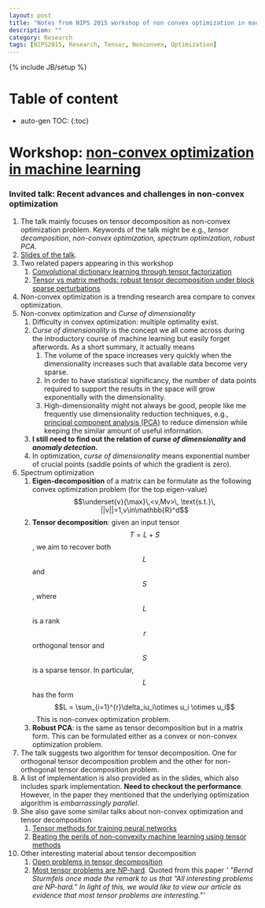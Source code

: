 ```yaml
---
layout: post
title: "Notes from NIPS 2015 workshop of non convex optimization in machine learning"
description: ""
category: Research
tags: [NIPS2015, Research, Tensor, Nonconvex, Optimization]
---
```

{% include JB/setup %}
<script type="text/javascript"
 src="http://cdn.mathjax.org/mathjax/latest/MathJax.js?config=TeX-AMS-MML_HTMLorMML">
</script>
 
# Table of content
* auto-gen TOC:
{:toc}


# Workshop: [non-convex optimization in machine learning](https://sites.google.com/site/nips2015nonconvexoptimization/invited-speakers)

### Invited talk: Recent advances and challenges in non-convex optimization 

1. The talk mainly focuses on tensor decomposition as non-convex optimization problem. Keywords of the talk might be e.g., _tensor decomposition_, _non-convex optimization_, _spectrum optimization_, _robust PCA_.
1. [Slides of the talk](https://docs.google.com/viewer?a=v&pid=sites&srcid=ZGVmYXVsdGRvbWFpbnxuaXBzMjAxNW5vbmNvbnZleG9wdGltaXphdGlvbnxneDo0OGYxMDE2ZjFhNjlkNGRi).
1. Two related papers appearing in this workshop
   1. [Convolutional dictionary learning through tensor factorization](http://arxiv.org/abs/1506.03509)
   1. [Tensor vs matrix methods: robust tensor decomposition under block sparse perturbations](http://arxiv.org/abs/1510.04747)
1. Non-convex optimization is a trending research area compare to convex optimization.
1. Non-convex optimization and _Curse of dimensionality_
   1. Difficulty in convex optimization: multiple optimality exist.
   1. _Curse of dimensionality_ is the concept we all come across during the introductory course of machine learning but easily forget afterwords. As a short summary, it actually means
      1. The volume of the space increases very quickly when the dimensionality increases such that available data become very sparse.
      1. In order to have statistical significancy, the number of data points required to support the results in the space will grow exponentially with the dimensionality.
      1. High-dimensionality might not always be good, people like me frequently use dimensionality reduction techniques, e.g., [principal component analysis (PCA)](https://en.wikipedia.org/wiki/Principal_component_analysis) to reduce dimension while keeping the similar amount of useful information.
   1. **I still need to find out the relation of _curse of dimensionality_ and _anomaly detection_.**
   1. In optimization, _curse of dimensionality_ means exponential number of crucial points (saddle points of which the gradient is zero). 
1. Spectrum optimization
   1. **Eigen-decomposition** of a matrix can be formulate as the following convex optimization problem (for the top eigen-value)
   $$\underset{v}{\max}\,<v,Mv>\, \text{s.t.}\, ||v||=1,v\in\mathbb{R}^d$$
   1. **Tensor decomposition**: given an input tensor $$T=L+S$$, we aim to recover both $$L$$ and $$S$$, where $$L$$ is a rank $$r$$ orthogonal tensor and $$S$$ is a sparse tensor. In particular, $$L$$ has the form $$L = \sum_{i=1}^{r}\delta_iu_i\otimes u_i \otimes u_i$$. This is non-convex optimization problem.
   1. **Robust PCA**: is the same as tensor decomposition but in a matrix form. This can be formulated either as a convex or non-convex optimization problem.
1. The talk suggests two algorithm for tensor decomposition. One for orthogonal tensor decomposition problem and the other for non-orthogonal tensor decomposition problem.
1. A list of implementation is also provided as in the slides, which also includes spark implementation. **Need to checkout the performance**. However, in the paper they mentioned that the underlying optimization algorithm is _embarrassingly parallel_. 
1. She also gave some similar talks about non-convex optimization and tensor decomposition
   1. [Tensor methods for training neural networks](https://www.youtube.com/watch?v=B4YvhcGaafw)
   1. [Beating the perils of non-convexity machine learning using tensor methods](https://www.youtube.com/watch?v=YpnlAQTY1Mc)
1. Other interesting material about tensor decomposition
   1. [Open problems in tensor decomposition](https://www.quora.com/Matrix-Decomposition/What-are-some-open-problems-in-Tensor-analysis)
   1. [Most tensor problems are NP-hard](http://www.stat.uchicago.edu/~lekheng/work/jacm.pdf). Quoted from this paper _' "Bernd Sturmfels once made the remark to us that “All interesting problems are NP-hard.” In light of this, we would like to view our article as evidence that most tensor problems are interesting."'_





